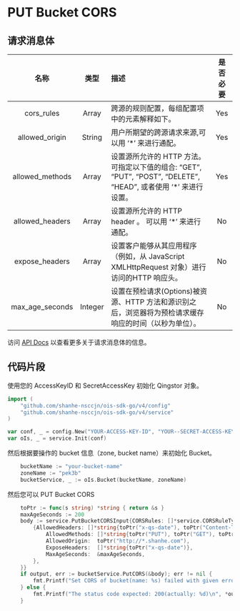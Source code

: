 # PUT Bucket CORS

## 请求消息体

|      名称       |  类型   | 描述                                                                                                            | 是否必要 |
| :-------------: | :-----: | :-------------------------------------------------------------------------------------------------------------- | :------: |
|   cors_rules    |  Array  | 跨源的规则配置，每组配置项中的元素解释如下。                                                                    |   Yes    |
| allowed_origin  | String  | 用户所期望的跨源请求来源,可以用 ‘*’ 来进行通配。                                                                |   Yes    |
| allowed_methods |  Array  | 设置源所允许的 HTTP 方法。可指定以下值的组合: “GET”, “PUT”, “POST”, “DELETE”, “HEAD”, 或者使用 ‘*’ 来进行设置。 |   Yes    |
| allowed_headers |  Array  | 设置源所允许的 HTTP header 。 可以用 ‘*’ 来进行通配。                                                           |    No    |
| expose_headers  |  Array  | 设置客户能够从其应用程序（例如，从 JavaScript XMLHttpRequest 对象）进行访问的HTTP 响应头。                      |    No    |
| max_age_seconds | Integer | 设置在预检请求(Options)被资源、HTTP 方法和源识别之后，浏览器将为预检请求缓存响应的时间（以秒为单位）。          |    No    |

访问 [API Docs](https://docsv3.shanhe.com/ois/api/bucket/cors/put_cors.html) 以查看更多关于请求消息体的信息。

## 代码片段

使用您的 AccessKeyID 和 SecretAccessKey 初始化 Qingstor 对象。

```go
import (
	"github.com/shanhe-nsccjn/ois-sdk-go/v4/config"
	"github.com/shanhe-nsccjn/ois-sdk-go/v4/service"
)

var conf, _ = config.New("YOUR-ACCESS-KEY-ID", "YOUR--SECRET-ACCESS-KEY")
var oIs, _ = service.Init(conf)
```

然后根据要操作的 bucket 信息（zone, bucket name）来初始化 Bucket。

```go
	bucketName := "your-bucket-name"
	zoneName := "pek3b"
	bucketService, _ := oIs.Bucket(bucketName, zoneName)
```

然后您可以 PUT Bucket CORS

```go
	toPtr := func(s string) *string { return &s }
	maxAgeSeconds := 200
	body := service.PutBucketCORSInput{CORSRules: []*service.CORSRuleType{
		{AllowedHeaders: []*string{toPtr("x-qs-date"), toPtr("Content-Type"), toPtr("Content-MD5"), toPtr("Authorization")},
			AllowedMethods: []*string{toPtr("PUT"), toPtr("GET"), toPtr("DELETE"), toPtr("POST")},
			AllowedOrigin:  toPtr("http://*.shanhe.com"),
			ExposeHeaders:  []*string{toPtr("x-qs-date")},
			MaxAgeSeconds:  &maxAgeSeconds,
		},
	}}
	if output, err := bucketService.PutCORS(&body); err != nil {
		fmt.Printf("Set CORS of bucket(name: %s) failed with given error: %s\n", bucketName, err)
	} else {
		fmt.Printf("The status code expected: 200(actually: %d)\n", *output.StatusCode)
	}
```